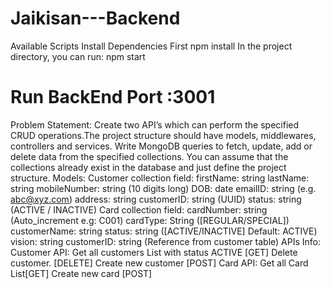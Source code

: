 # Jaikisan---Backend

Available Scripts
Install Dependencies First
npm install
In the project directory, you can run:
npm start
# Run BackEnd Port :3001
Problem Statement:
Create two API’s which can perform the specified CRUD operations.The project structure should
have models, middlewares, controllers and services. Write MongoDB queries to fetch, update,
add or delete data from the specified collections. You can assume that the collections already
exist in the database and just define the project structure.
Models:
Customer collection field:
firstName: string
lastName: string
mobileNumber: string (10 digits long)
DOB: date
emailID: string (e.g. abc@xyz.com)
address: string
customerID: string (UUID)
status: string (ACTIVE / INACTIVE)
Card collection field:
cardNumber: string (Auto_increment e.g: C001)
cardType: String ([REGULAR/SPECIAL])
customerName: string
status: string ([ACTIVE/INACTIVE] Default: ACTIVE)
vision: string
customerID: string (Reference from customer table)
APIs Info:
Customer API:
Get all customers List with status ACTIVE [GET]
Delete customer. [DELETE]
Create new customer [POST]
Card API:
Get all Card List[GET]
Create new card [POST]